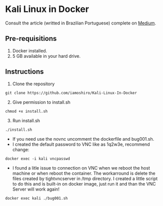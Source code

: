 # Kali Linux in Docker

Consult the article (writted in Brazilian Portuguese) complete on [Medium](https://medium.com/@iamoshiro/kali-linux-em-docker-452df0ce211e).

## Pre-requisitions

1. Docker installed.
2. 5 GB available in your hard drive.

## Instructions

1. Clone the repository
~~~html
git clone https://github.com/iamoshiro/Kali-Linux-In-Docker
~~~
2. Give permission to install.sh
~~~shell
chmod +x install.sh
~~~
3. Run install.sh
~~~shell
./install.sh
~~~
* If you need use the novnc uncomment the dockerfile and bug001.sh.
* I created the default password to VNC like as 1q2w3e, recommend change:
~~~shell
docker exec -i kali vncpasswd
~~~
* I found a litle issue to connection on VNC when we reboot the host machine or when reboot the container. The workarround is delete the files created by tightvncserver in /tmp directory. I created a little script to do this and is built-in on docker image, just run it and than the VNC Server will work again!

~~~shell
docker exec kali ./bug001.sh
~~~
